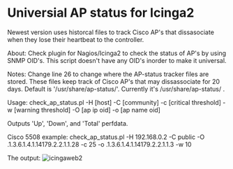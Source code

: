 # Universial AP status for Icinga2

Newest version uses historcal files to track Cisco AP's that dissasociate when they lose their heartbeat to the controller.

About: Check plugin for Nagios/Icinga2 to check the status of AP's by using SNMP OID's.
       This script doesn't have any OID's inorder to make it universal. 

Notes: Change line 26 to change where the AP-status tracker files are stored. 
	   These files keep track of Cisco AP's that may dissassociate for 20 days. 
	   Default is '/usr/share/ap-status/'.
	   Currently it's /usr/share/ap-status/ .

Usage:
check_ap_status.pl -H [host] -C [community] -c [critical threshold] -w [warning threshold] -O [ap ip oid] -o [ap name oid]

Outputs 'Up', 'Down', and 'Total' perfdata.

Cisco 5508 example:
check_ap_status.pl -H 192.168.0.2 -C public -O .1.3.6.1.4.1.14179.2.2.1.1.28 -c 25 -o .1.3.6.1.4.1.14179.2.2.1.1.3 -w 10



The output:
![icingaweb2](http://i.imgur.com/geG1WLg.png)
